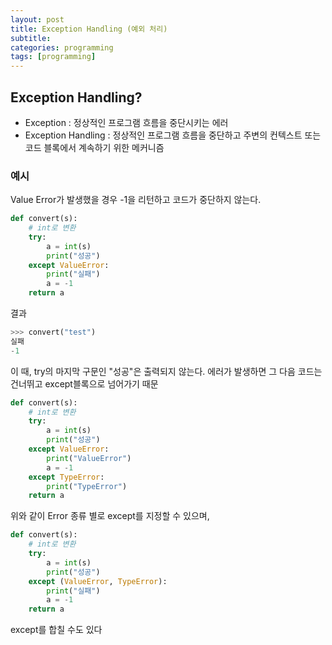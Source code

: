 ```yaml
---
layout: post
title: Exception Handling (예외 처리)
subtitle: 
categories: programming
tags: [programming]
---
```


## Exception Handling?
  - Exception : 정상적인 프로그램 흐름을 중단시키는 에러
  - Exception Handling : 정상적인 프로그램 흐름을 중단하고 주변의 컨텍스트 또는 코드 블록에서 계속하기 위한 메커니즘

### 예시
Value Error가 발생했을 경우 -1을 리턴하고 코드가 중단하지 않는다.
```python
def convert(s):
    # int로 변환
    try:
        a = int(s)
        print("성공")
    except ValueError:
        print("실패")
        a = -1
    return a
```
결과
```python
>>> convert("test")
실패
-1
```
이 때, try의 마지막 구문인 "성공"은 출력되지 않는다. 에러가 발생하면 그 다음 코드는 건너뛰고 except블록으로 넘어가기 때문
```python
def convert(s):
    # int로 변환
    try:
        a = int(s)
        print("성공")
    except ValueError:
        print("ValueError")
        a = -1
    except TypeError:
        print("TypeError")
    return a
```
위와 같이 Error 종류 별로 except를 지정할 수 있으며,
```python
def convert(s):
    # int로 변환
    try:
        a = int(s)
        print("성공")
    except (ValueError, TypeError):
        print("실패")
        a = -1
    return a
```
except를 합칠 수도 있다